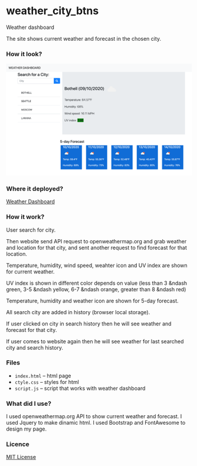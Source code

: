 # weather_city_btns
Weather dashboard

The site shows current weather and forecast in the chosen city.

### How  it look?

![Weather Dashboard screenshot](./dashboard.png)

### Where it deployed?

[Weather Dashboard](https://myau5x.github.io/weather_city_btns/)


### How it work?

User search for city. 

Then website send API request to openweathermap.org and grab weather and location for that city, and sent another request to find forecast for that location.

Temperature, humidity, wind speed, weahter icon and UV index are shown for current weather.

UV index is shown in different color depends on value (less than 3 &ndash green, 3-5 &ndash yellow, 6-7 &ndash orange, greater than 8 &ndash red)

Temperature, humidity and weather icon are shown for 5-day forecast.

All search city are added in history (browser local storage).

If user clicked on city in search history then he will see weather and forecast for that city.

If user comes to website again then he will see weather for last searched city and search history.



### Files
- `index.html` &ndash; html page
- `ctyle.css` &ndash; styles for html
- `script.js` &ndash; script that works with weather dashboard

### What did I use?

I used openweathermap.org API to show current weather and forecast.
I used Jquery to make dinamic html.
I used Bootstrap and FontAwesome to design my page.

### Licence
[MIT License](https://github.com/Myau5x/one_day_planner/blob/master/LICENSE)
